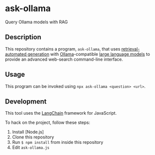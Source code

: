 # ask-ollama
Query Ollama models with RAG

## Description

This repository contains a program, `ask-ollama`,
that uses [retrieval-automated generation] with
[Ollama]-compatible [large language models] to provide
an advanced web-search command-line interface.

## Usage
This program can be invoked using `npx ask-ollama <question> <url>`.

## Development

This tool uses the [LangChain] framework for JavaScript.

To hack on the project, follow these steps:

1. Install [Node.js]
2. Clone this repository
3. Run `$ npm install` from inside this repository
4. Edit `ask-ollama.js`

[retrieval-automated generation]: https://research.ibm.com/blog/retrieval-augmented-generation-RAG
[Ollama]: https://ollama.ai
[large language models]: https://ollama.ai/library
[LangChain]: https://docs.langchain.com/docs/
